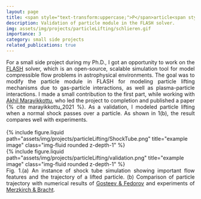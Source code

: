 ```yaml
---
layout: page
title: <span style="text-transform:uppercase;">P</span>article<span style="text-transform:uppercase;">-G</span>as <span style="text-transform:uppercase;">I</span>nteractions using <span style="text-transform:uppercase;">FLASH</span>
description: Validation of particle module in the FLASH solver.
img: assets/img/projects/particleLifting/schlieren.gif
importance: 3
category: small side projects
related_publications: true
---
```


<div align="justify">
For a small side project during my Ph.D., I got an opportunity to work on the <a href="https://flash.rochester.edu/site/flashcode/">FLASH</a> solver, which is an open-source, scalable simulation tool for model compressible flow problems in astrophysical environments. 
The goal was to modify the particle module in FLASH for modeling particle lifting mechanisms due to gas-particle interactions, as well as plasma-particle interactions.
I made a small contribution to the first part, while working with <a href="https://www.akhilmarayikkottu.com/">Akhil Marayikkottu</a>, who led the project to completion and published a paper {% cite marayikkottu_2021 %}.
As a validation, I modeled particle lifting when a normal shock passes over a particle. 
As shown in 1(b), the result compares well with experiments.
</div>
<br>

<div class="row">
    <div class="col-sm-7 mt-2 mt-md-0"> <!-- Assign col-sm-8 to make the first figure larger -->
        {% include figure.liquid path="assets/img/projects/particleLifting/ShockTube.png" title="example image" class="img-fluid rounded z-depth-1" %}
    </div>
    <div class="col-sm-5 mt-3 mt-md-0">
        {% include figure.liquid path="assets/img/projects/particleLifting/validation.png" title="example image" class="img-fluid rounded z-depth-1" %}
    </div>
</div>
<div class="caption">
<div align="justify">
Fig. 1.(a) An instance of shock tube simulation showing important flow features and the trajectory of a lifted particle. (b) Comparison of particle trajectory with numerical results of <a href="https://www.scopus.com/record/display.uri?eid=2-s2.0-0036273404&origin=inward">Gosteev & Fedorov</a> and experiments of <a href="https://doi.org/10.1016/0301-9322(78)90028-9">Merzkirch & Bracht</a>.
</div></div>

